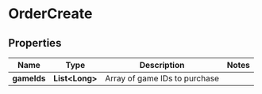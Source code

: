 

# OrderCreate


## Properties

| Name | Type | Description | Notes |
|------------ | ------------- | ------------- | -------------|
|**gameIds** | **List&lt;Long&gt;** | Array of game IDs to purchase |  |



